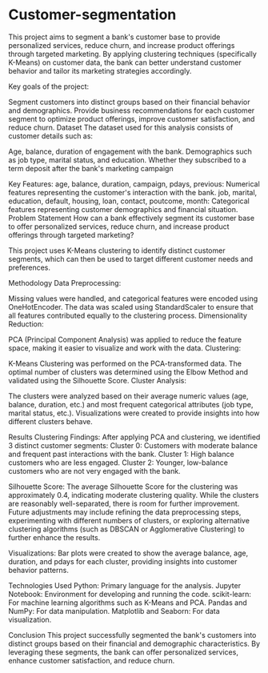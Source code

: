 # Customer-segmentation
This project aims to segment a bank's customer base to provide personalized services, reduce churn, and increase product offerings through targeted marketing. By applying clustering techniques (specifically K-Means) on customer data, the bank can better understand customer behavior and tailor its marketing strategies accordingly.

Key goals of the project:

Segment customers into distinct groups based on their financial behavior and demographics.
Provide business recommendations for each customer segment to optimize product offerings, improve customer satisfaction, and reduce churn.
Dataset
The dataset used for this analysis consists of customer details such as:

Age, balance, duration of engagement with the bank.
Demographics such as job type, marital status, and education.
Whether they subscribed to a term deposit after the bank's marketing campaign

Key Features:
age, balance, duration, campaign, pdays, previous: Numerical features representing the customer's interaction with the bank.
job, marital, education, default, housing, loan, contact, poutcome, month: Categorical features representing customer demographics and financial situation.
Problem Statement
How can a bank effectively segment its customer base to offer personalized services, reduce churn, and increase product offerings through targeted marketing?

This project uses K-Means clustering to identify distinct customer segments, which can then be used to target different customer needs and preferences.

Methodology
Data Preprocessing:

Missing values were handled, and categorical features were encoded using OneHotEncoder.
The data was scaled using StandardScaler to ensure that all features contributed equally to the clustering process.
Dimensionality Reduction:

PCA (Principal Component Analysis) was applied to reduce the feature space, making it easier to visualize and work with the data.
Clustering:

K-Means Clustering was performed on the PCA-transformed data. The optimal number of clusters was determined using the Elbow Method and validated using the Silhouette Score.
Cluster Analysis:

The clusters were analyzed based on their average numeric values (age, balance, duration, etc.) and most frequent categorical attributes (job type, marital status, etc.).
Visualizations were created to provide insights into how different clusters behave.

Results
Clustering Findings:
After applying PCA and clustering, we identified 3 distinct customer segments:
Cluster 0: Customers with moderate balance and frequent past interactions with the bank.
Cluster 1: High balance customers who are less engaged.
Cluster 2: Younger, low-balance customers who are not very engaged with the bank.

Silhouette Score:
The average Silhouette Score for the clustering was approximately 0.4, indicating moderate clustering quality. While the clusters are reasonably well-separated, there is room for further improvement.
Future adjustments may include refining the data preprocessing steps, experimenting with different numbers of clusters, or exploring alternative clustering algorithms (such as DBSCAN or Agglomerative Clustering) to further enhance the results.

Visualizations:
Bar plots were created to show the average balance, age, duration, and pdays for each cluster, providing insights into customer behavior patterns.

Technologies Used
Python: Primary language for the analysis.
Jupyter Notebook: Environment for developing and running the code.
scikit-learn: For machine learning algorithms such as K-Means and PCA.
Pandas and NumPy: For data manipulation.
Matplotlib and Seaborn: For data visualization.

Conclusion
This project successfully segmented the bank's customers into distinct groups based on their financial and demographic characteristics. By leveraging these segments, the bank can offer personalized services, enhance customer satisfaction, and reduce churn.


